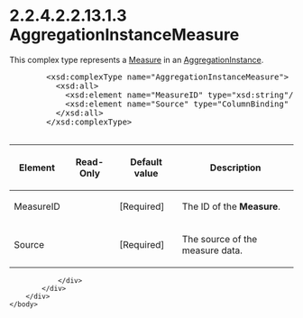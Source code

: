 <html dir="LTR" xmlns:mshelp="http://msdn.microsoft.com/mshelp" xmlns:ddue="http://ddue.schemas.microsoft.com/authoring/2003/5" xmlns:xlink="http://www.w3.org/1999/xlink" xmlns:tool="http://www.microsoft.com/tooltip">
    <head>
        <meta http-equiv="Content-Type" content="text/html; CHARSET=utf-8"></meta>
        <meta name="save" content="history"></meta>
        <title>2.2.4.2.2.13.1.3 AggregationInstanceMeasure</title>
        <xml>
            <mshelp:toctitle title="2.2.4.2.2.13.1.3 AggregationInstanceMeasure"></mshelp:toctitle>
            <mshelp:rltitle title="[MS-SSAS]: AggregationInstanceMeasure"></mshelp:rltitle>
            <mshelp:keyword index="A" term="7f93b012-1909-469e-9237-f505f0c03ab2"></mshelp:keyword>
            <mshelp:attr name="DCSext.ContentType" value="open specification"></mshelp:attr>
            <mshelp:attr name="AssetID" value="7f93b012-1909-469e-9237-f505f0c03ab2"></mshelp:attr>
            <mshelp:attr name="TopicType" value="kbRef"></mshelp:attr>
            <mshelp:attr name="DCSext.Title" value="[MS-SSAS]: AggregationInstanceMeasure" />
        </xml>
    </head>
    <body>
        <div id="header">
            <h1 class="heading">2.2.4.2.2.13.1.3 AggregationInstanceMeasure</h1>
        </div>
        <div id="mainSection">
            <div id="mainBody">
                <div id="allHistory" class="saveHistory"></div>
                <div id="sectionSection0" class="section" name="collapseableSection">
                    

<p>This complex type represents a <a href="e9f0508b-84a4-4421-a22a-0d741229d7a3.md">Measure</a> in an <a href="2dd8d3bb-3b8a-4767-9e2b-99349ff22771.md">AggregationInstance</a>.</p>

<dl>
<dd>
<div><pre>   &lt;xsd:complexType name=&quot;AggregationInstanceMeasure&quot;&gt;
     &lt;xsd:all&gt;
       &lt;xsd:element name=&quot;MeasureID&quot; type=&quot;xsd:string&quot;/&gt;
       &lt;xsd:element name=&quot;Source&quot; type=&quot;ColumnBinding&quot; /&gt;
     &lt;/xsd:all&gt;
   &lt;/xsd:complexType&gt;
            
</pre></div>
</dd></dl>

<table>
 <thead>
  <tr>
   <th>
   <p>Element</p>
   </th>
   <th>
   <p>Read-Only</p>
   </th>
   <th>
   <p>Default value</p>
   </th>
   <th>
   <p>Description</p>
   </th>
  </tr>
 </thead>
 <tr>
  <td>
  <p>MeasureID</p>
  </td>
  <td>
  <p> </p>
  </td>
  <td>
  <p>[Required]</p>
  </td>
  <td>
  <p>The ID of the <b>Measure</b>.</p>
  </td>
 </tr>
 <tr>
  <td>
  <p>Source</p>
  </td>
  <td>
  <p> </p>
  </td>
  <td>
  <p>[Required]</p>
  </td>
  <td>
  <p>The source of the measure data.</p>
  </td>
 </tr>
</table>

<p> </p>


                </div>
            </div>
        </div>
    </body>
</html>